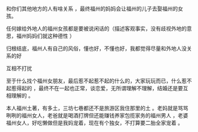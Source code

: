 和你们其他地方的人有啥关系 ，最终福州的妈妈会让福州的儿子去娶福州的女孩。

任何嫁给外地人的福州女孩都是要被说闲话的（描述客观事实，没有歧视外地的意思，福州妈妈们就这种德性 ）

归根结底，福州人有自己的风俗，懂也好，不懂也好，我都觉得尽量和外地人没关系的好

互相不打扰

至于什么找个福州女朋友，最后惹不起惹不起的什么的，大家玩玩而已，什么惹不起惹得起的 ，最终不在一起也正常，谈恋爱，无所谓理解不理解，结婚还是要互相理解的 。

本人福州土著，有多土，三坊七巷都还不是旅游区我住那里的土 。老妈就是骂骂咧咧的福州女人，老爸就是喝酒打牌但还能赚钱养家包揽家务的福州男人 ，老婆福州女人，好吃懒做但是我妈宠着，现在有个独女，不打算要二胎全家宠着 。